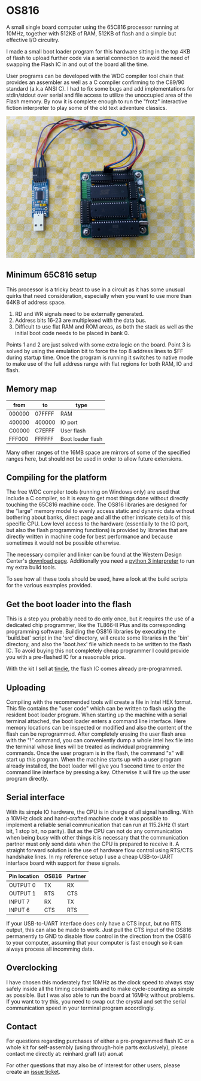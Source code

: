 # OS816

A small single board computer using the 65C816 processor running at 10MHz, together with 512KB of RAM, 
512KB of flash and a simple but effective I/O circuitry.

I made a small boot loader program for this hardware sitting in the top 4KB of flash to upload further
code via a serial connection to avoid the need of swapping the Flash IC in and out of the board all the time.

User programs can be developed with the WDC compiler tool chain that provides an assembler as well as 
a C compiler confirming to the C89/90 standard (a.k.a ANSI C). 
I had to fix some bugs and add implementations for stdin/stdout over serial and file access
to utilize the unoccupied area of the Flash memory. By now it is complete enough to run the "frotz" 
interactive fiction interpreter to play some of the old text adventure classics.

![alt text](doc/rev3board.jpg "Revision 3")

## Minimum 65C816 setup

This processor is a tricky beast to use in a circuit as it has some unusual quirks that need consideration,
especially when you want to use more than 64KB of address space.

1. RD and WR signals need to be externally generated.
2. Address bits 16-23 are multiplexed with the data bus.
3. Difficult to use flat RAM and ROM areas, as both the stack as well as the initial boot code needs to be 
placed in bank 0.

Points 1 and 2 are just solved with some extra logic on the board. Point 3 is solved by using the emulation bit
to force the top 8 address lines to $FF during startup time. Once the program is running it switches to native mode
to make use of the full address range with flat regions for both RAM, IO and flash.

## Memory map

| from   | to     | type 
| ------ | ------ | -----------------
| 000000 | 07FFFF | RAM
| 400000 | 400000 | IO port
| C00000 | C7EFFF | User flash
| FFF000 | FFFFFF | Boot loader flash

Many other ranges of the 16MB space are mirrors of some of the specified ranges here, but should not 
be used in order to allow future extensions.

## Compiling for the platform

The free WDC compiler tools (running on Windows only) are used that include a C compiler, so it is easy to
get most things done without directly touching the 65C816 machine code. The OS816 libraries are designed
for the "large" memory model to evenly access static and dynamic data without bothering
about banks, direct page and all the other intricate details of this specific CPU.
Low level access to the hardware (essentially to the IO port, but also the flash programming functions) 
is provided by libraries that are directly written in machine code for best performance and because sometimes
it would not be possible otherwise.

The necessary compiler and linker can be found at the Western Design Center's
[download page](https://www.westerndesigncenter.com/wdc/tools.php).
Additionally you need a [python 3 interpreter](https://www.python.org/downloads/) to run my extra build tools.

To see how all these tools should be used, have a look at the build scripts for the various examples provided.

## Get the boot loader into the flash

This is a step you probably need to do only once, but it requires the use of a dedicated chip programmer, 
like the TL866-II Plus and its corresponding programming software. Building the OS816 libraries by executing
the 'build.bat' script in the 'src' directory, will create some libraries in the 'bin' directory,
and also the 'boot.hex' file which needs to be written to the flash IC.
To avoid buying this not completely cheap programmer I could provide you with a pre-flashed IC for a reasonable
price. 

With the kit I sell at [tindie](https://www.tindie.com/products/c0pperdragon/os816-single-board-computer-kit/),
the flash IC comes already pre-programmed.

## Uploading 

Compiling with the recommended tools will create a file in Intel HEX format. This file contains the "user code" which can be 
written to flash using the resident boot loader program. When starting up the machine with a serial terminal attached,
the boot loader enters a command line interface. Here memory locations can be inspected or modified and also the content
of the flash can be reprogrammed. After completely erasing the user flash area with the "!" command, you can conveniently 
dump a whole intel hex file into the terminal whose lines will be treated as individual programming commands.
Once the user program is in the flash, the command "x" will start up this program. 
When the machine starts up with a user program already installed, the boot loader will give you 1 second 
time to enter the command line interface by pressing a key. Otherwise it will fire up the user program directly.

## Serial interface

With its simple IO hardware, the CPU is in charge of all signal handling. With a 10MHz clock and hand-crafted machine code
it was possible to implement a reliable serial communication that can run at 115.2kHz (1 start bit, 1 stop bit, no parity). 
But as the CPU can not do any communication when being busy with other things it is necessary that the 
communication partner must only send data when the CPU is prepared to receive it. A straight forward solution 
is the use of hardware flow control using RTS/CTS handshake lines. In my reference setup I use a cheap USB-to-UART 
interface board with support for these signals.

| Pin location | OS816 | Partner |
| ------------ | ----- | ------- |
| OUTPUT 0     | TX    | RX      |
| OUTPUT 1     | RTS   | CTS     |
| INPUT  7     | RX    | TX      |
| INPUT  6     | CTS   | RTS     |

If your USB-to-UART interface does only have a CTS input, but no RTS output, this can also be made to work.
Just pull the CTS input of the OS816 permanently to GND to disable flow control in the direction from the OS816 
to your computer, assuming that your computer is fast enough so it can always process all incomming data.

## Overclocking

I have chosen this moderately fast 10MHz as the clock speed to always stay safely inside all the timing constraints 
and to make cycle-counting as simple as possible. But I was also able to run the board at 16MHz without problems.
If you want to try this, you need to swap out the crystal and set the serial communication speed in your
terminal program accordingly.

## Contact

For questions regarding purchases of either a pre-programmed flash IC or a whole kit
for self-assembly (using through-hole parts exclusively),
please contact me directly at:  reinhard.grafl (at) aon.at

For other questions that may also be of interest for other users, 
please create an [issue ticket](https://github.com/c0pperdragon/OS816/issues).  
